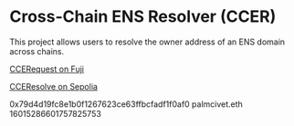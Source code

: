 # Cross-Chain ENS Resolver (CCER)

This project allows users to resolve the owner address of an ENS domain across chains.

[CCERequest on Fuji](https://testnet.snowtrace.io/address/0x5C1E7e6AdB4EF2E7337619EAfD1C8d9Ada80690a#code-43113)

[CCEResolve on Sepolia](https://sepolia.etherscan.io/address/0x79d4d19fc8e1b0f1267623ce63ffbcfadf1f0af0#code)

0x79d4d19fc8e1b0f1267623ce63ffbcfadf1f0af0
palmcivet.eth
16015286601757825753
